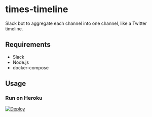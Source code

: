 # times-timeline

Slack bot to aggregate each channel into one channel, like a Twitter timeline.

## Requirements

- Slack
- Node.js
- docker-compose

## Usage

### Run on Heroku

[![Deploy](https://www.herokucdn.com/deploy/button.svg)](https://heroku.com/deploy)

